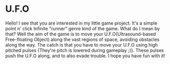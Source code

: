 # U.F.O

Hello! I see that you are interested in my little game project. It's a simple point n' click Infinite "runner" genre kind of the game.
What do I mean by that? Well the aim of the game is to move your U.F.O(Ultrasound-based Free-floating Object) along the vast regions of space, avoiding obstacles along the way. The catch is that you have to move your U.F.O using high pitched pulses {They're pitch is lowered during gameplay ;)}. These pulses push the U.F.O along, and to also evade trouble. I hope you have fun with it!
